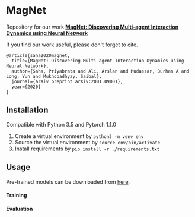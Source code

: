 # MagNet
Repository for our work [**MagNet: Discovering Multi-agent Interaction Dynamics using Neural Network**](https://arxiv.org/abs/2001.09001)

If you find our work useful, please don't forget to cite. 
```
@article{saha2020magnet,
  title={MagNet: Discovering Multi-agent Interaction Dynamics using Neural Network},
  author={Saha, Priyabrata and Ali, Arslan and Mudassar, Burhan A and Long, Yun and Mukhopadhyay, Saibal},
  journal={arXiv preprint arXiv:2001.09001},
  year={2020}
}

```

## Installation

Compatible with Python 3.5 and Pytorch 1.1.0

1. Create a virtual environment by `python3 -m venv env`
2. Source the virtual environment by `source env/bin/activate`
3. Install requirements by `pip install -r ./requirements.txt`

## Usage

Pre-trained models can be downloaded from [here](https://www.dropbox.com/sh/12c0wpgszty10hc/AABYKfrBdneQhKDmo8ony8vWa?dl=0).

#### Training

#### Evaluation
